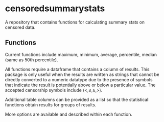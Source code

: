 # censoredsummarystats
A repository that contains functions for calculating summary stats on censored data.

## Functions
Current functions include maximum, minimum, average, percentile, median (same as 50th percentile).

All functions require a dataframe that contains a column of results. This package is only useful when the results are written as strings that cannot be directly converted to a numeric datatype due to the presence of symbols that indicate the result is potentially above or below a particular value. The accepted censorship symbols include (<,≤,≥,>).

Additional table columns can be provided as a list so that the statistical functions obtain results for groups of results.

More options are available and described within each function.
